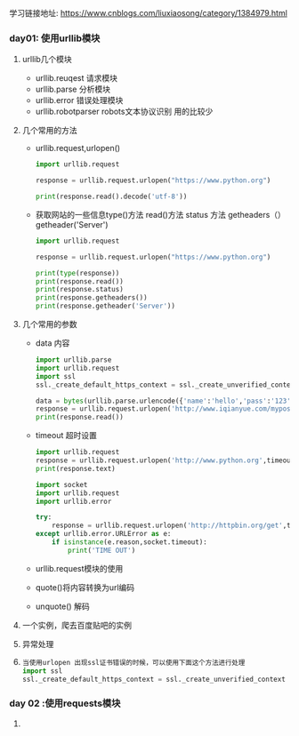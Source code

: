 学习链接地址: https://www.cnblogs.com/liuxiaosong/category/1384979.html

### day01: 使用urllib模块

1. urllib几个模块

   - urllib.reuqest 请求模块
   - urllib.parse 分析模块
   - urllib.error 错误处理模块
   - urllib.robotparser robots文本协议识别 用的比较少

2. 几个常用的方法

   - urllib.request,urlopen()

     ```python
     import urllib.request
     
     response = urllib.request.urlopen("https://www.python.org")
     
     print(response.read().decode('utf-8'))
     ```

   - 获取网站的一些信息type()方法 read()方法 status 方法 getheaders（） getheader('Server')

     ```python
     import urllib.request
     
     response = urllib.request.urlopen("https://www.python.org")
     
     print(type(response))
     print(response.read())
     print(response.status)
     print(response.getheaders())
     print(response.getheader('Server'))
     ```

3. 几个常用的参数

   - data 内容

     ```python
     import urllib.parse
     import urllib.request
     import ssl
     ssl._create_default_https_context = ssl._create_unverified_context
     
     data = bytes(urllib.parse.urlencode({'name':'hello','pass':'123'}),encoding='utf-8')
     response = urllib.request.urlopen('http://www.iqianyue.com/mypost',data=data)
     print(response.read())
     ```

   - timeout 超时设置

     ```python
     import urllib.request
     response = urllib.request.urlopen('http://www.python.org',timeout=1)
     print(response.text)
     
     import socket
     import urllib.request
     import urllib.error
     
     try:
         response = urllib.request.urlopen('http://httpbin.org/get',timeout=1)
     except urllib.error.URLError as e:
         if isinstance(e.reason,socket.timeout):
             print('TIME OUT')
     ```

   - urllib.request模块的使用

   - quote()将内容转换为url编码

   - unquote() 解码

4. 一个实例，爬去百度贴吧的实例

5. 异常处理

6. ```python
   当使用urlopen 出现ssl证书错误的时候，可以使用下面这个方法进行处理
   import ssl
   ssl._create_default_https_context = ssl._create_unverified_context
   ```

### day 02 :使用requests模块

1. 